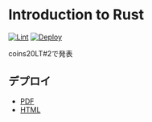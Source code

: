 # Introduction to Rust

[![Lint](https://github.com/coord-e/slide-coins20lt-rust-intro/workflows/Lint/badge.svg)](https://github.com/coord-e/slide-coins20lt-rust-intro/actions?workflow=Lint)
[![Deploy](https://github.com/coord-e/slide-coins20lt-rust-intro/workflows/Deploy/badge.svg)](https://github.com/coord-e/slide-coins20lt-rust-intro/actions?workflow=Deploy)

coins20LT#2で発表

## デプロイ

- [PDF](https://coord-e.github.io/slide-coins20lt-rust-intro/slide.pdf)
- [HTML](https://coord-e.github.io/slide-coins20lt-rust-intro/)
